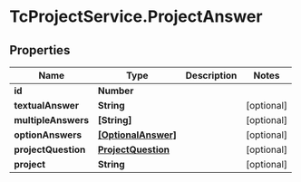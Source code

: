 # TcProjectService.ProjectAnswer

## Properties
Name | Type | Description | Notes
------------ | ------------- | ------------- | -------------
**id** | **Number** |  | 
**textualAnswer** | **String** |  | [optional] 
**multipleAnswers** | **[String]** |  | [optional] 
**optionAnswers** | [**[OptionalAnswer]**](OptionalAnswer.md) |  | [optional] 
**projectQuestion** | [**ProjectQuestion**](ProjectQuestion.md) |  | [optional] 
**project** | **String** |  | [optional] 


